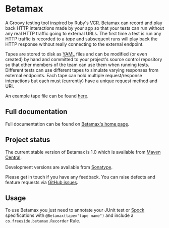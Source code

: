 # Betamax

A Groovy testing tool inspired by Ruby's [VCR][vcr]. Betamax can record and play back HTTP interactions made by your app
so that your tests can run without any real HTTP traffic going to external URLs. The first time a test is run any HTTP
traffic is recorded to a _tape_ and subsequent runs will play back the HTTP response without really connecting to the
external endpoint.

Tapes are stored to disk as [YAML][yaml] files and can be modified (or even created) by hand and committed to your project's
source control repository so that other members of the team can use them when running tests. Different tests can use
different tapes to simulate varying responses from external endpoints. Each tape can hold multiple request/response
interactions but each must (currently) have a unique request method and URI.

An example tape file can be found [here][tape].

## Full documentation

Full documentation can be found on [Betamax's home page][home].

## Project status

The current stable version of Betamax is 1.0 which is available from [Maven Central][maven].

Development versions are available from [Sonatype][sonatype].

Please get in touch if you have any  feedback. You can raise defects and feature requests via [GitHub issues][issues].

## Usage

To use Betamax you just need to annotate your JUnit test or [Spock][spock] specifications with `@Betamax(tape="tape name")`
and include a `co.freeside.betamax.Recorder` Rule.

[home]:http://freeside.co/betamax
[issues]:http://github.com/robfletcher/betamax/issues
[maven]:http://repo1.maven.org/maven2/com/github/robfletcher/betamax/
[sonatype]:https://oss.sonatype.org/content/groups/public/com/github/robfletcher/betamax/
[spock]:http://spockframework.org/
[tape]:https://github.com/robfletcher/betamax/blob/master/src/test/resources/betamax/tapes/smoke_spec.yaml
[vcr]:http://relishapp.com/myronmarston/vcr
[yaml]:http://yaml.org/
